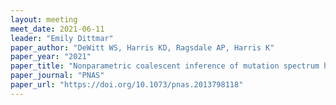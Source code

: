 ```yaml
---
layout: meeting
meet_date: 2021-06-11
leader: "Emily Dittmar"
paper_author: "DeWitt WS, Harris KD, Ragsdale AP, Harris K"
paper_year: "2021"
paper_title: "Nonparametric coalescent inference of mutation spectrum history and demography"
paper_journal: "PNAS"
paper_url: "https://doi.org/10.1073/pnas.2013798118"
---
```

